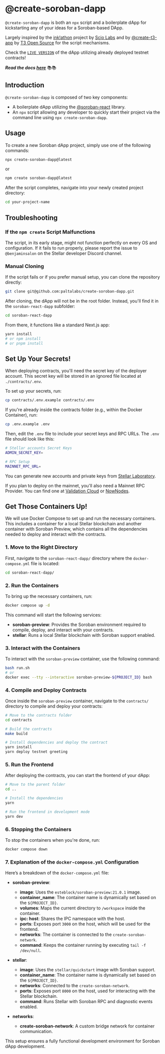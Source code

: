 <!-- # @create-soroban-dapp.

@create-soroban-dapp is both a npx script and a boilerplate dapp for kickstarting any of your ideas for a Soroban-based Dapp.

Largely inspired by the [ink!athon](https://github.com/scio-labs/inkathon) project by [Scio Labs](https://github.com/scio-labs) and by [@create-t3-app](https://github.com/t3-oss/create-t3-app) by [T3 Open Source](https://github.com/t3-oss) for the script mechanisms.

Check the [`LIVE VERSION`](https://create-soroban-dapp.vercel.app/) of the dapp utilizing already deployed testnet contract!

***Read the docs [here](create-soroban-dapp.paltalabs.io)***  📚📚

# Introduction

`@create-soroban-dapp` is composed of two things:

- A boilerplate dapp utilizing the [@soroban-react](https://github.com/paltalabs/soroban-react).

- A npx script allowing any developer to quickstart its project via the command line and `npx create-soroban-dapp`

# Usage:

Simply use

`npx create-soroban-dapp@latest`

or

`npm create soroban-dapp@latest`

Then, cd inside the new project repository.

# Troubleshooting

## If npm create script malfunctions

The script in its early stage is likely to not function perfectly on every different os and configuration. If the script happens to not function properly 'please report to @benjaminsalon' on the stellar developer discord channel.

## Manual cloning

It is also possible to use the dapp boilerplate via manually cloning the repo:

`git clone git@github.com:paltalabs/create-soroban-dapp.git`

The dapp will then not be in the root folder, this folder is occupied by the npx script. You will find the dapp in the sub folder 'soroban-react-dapp':

`cd soroban-react-dapp`

From there, it is a normal nextjs app:

`yarn` or `npm install` or `pnpm install`


# Set up your secrets!
When deploying our contracts, we will need to the secret key of the deployer account. This secret key will be in a ignored file in `./contracts/.env`.

To set up your secrets do
```bash
cp contracts/.env.example contracts/.env
```
If you are already inside the contracts folder (due to being inside the Docker Container), just do `cp .env.example .env`

And then edit the `.env` file, that will look like this:
```bash
# Stellar accounts Secret Keys
ADMIN_SECRET_KEY=

# RPC Setup
MAINNET_RPC_URL=
```
You can generate new Accounts and Private Keys from https://laboratory.stellar.org/#account-creator?network=test

If you plan to deploy in Mainnet, you will also need a Mainnet RPC Provider. Find one in https://app.validationcloud.io/ or in https://nownodes.io/


# Get those containers up!

We will use docker-compose to get the containers up and running. This will rise a container for a local Stellar blockchain and another container with soroban-preview, which has all the necessary dependancies to deploy and interact with the contracts. Along with the dapp container that will run the front-end of the dapp.

```bash
# move to the right directory
cd soroban-react-dapp/

# Then, run the containers
docker compose up -d

# To get inside the soroban-preview container
bash run.sh
# or
# docker exec --tty --interactive soroban-contracts bash
```
Inside the container we can now compile the contracts, install the packages and deploy the contracts.

```bash
# move to the contracts folder
cd contracts

# build
make build

# Install dependencies and deploy the contract
yarn install
yarn deploy testnet greeting
```
Now we can run our frontend

```bash
# move to the parent folder
cd ..
# install the dependencies
yarn
# run the frontend in development mode
yarn dev
 -->

# @create-soroban-dapp

`@create-soroban-dapp` is both an `npx` script and a boilerplate dApp for kickstarting any of your ideas for a Soroban-based DApp.

Largely inspired by the [ink!athon](https://github.com/scio-labs/inkathon) project by [Scio Labs](https://github.com/scio-labs) and by [@create-t3-app](https://github.com/t3-oss/create-t3-app) by [T3 Open Source](https://github.com/t3-oss) for the script mechanisms.

Check the [`LIVE VERSION`](https://create-soroban-dapp.vercel.app/) of the dApp utilizing already deployed testnet contracts!

**_Read the docs [here](https://create-soroban-dapp.paltalabs.io)_** 📚📚

## Introduction

`@create-soroban-dapp` is composed of two key components:

- A boilerplate dApp utilizing the [@soroban-react](https://github.com/paltalabs/soroban-react) library.
- An `npx` script allowing any developer to quickly start their project via the command line using `npx create-soroban-dapp`.

## Usage

To create a new Soroban dApp project, simply use one of the following commands:

```bash
npx create-soroban-dapp@latest
```

or

```bash
npm create soroban-dapp@latest
```

After the script completes, navigate into your newly created project directory:

```bash
cd your-project-name
```

## Troubleshooting

### If the `npm create` Script Malfunctions

The script, in its early stage, might not function perfectly on every OS and configuration. If it fails to run properly, please report the issue to `@benjaminsalon` on the Stellar developer Discord channel.

### Manual Cloning

If the script fails or if you prefer manual setup, you can clone the repository directly:

```bash
git clone git@github.com:paltalabs/create-soroban-dapp.git
```

After cloning, the dApp will not be in the root folder. Instead, you'll find it in the `soroban-react-dapp` subfolder:

```bash
cd soroban-react-dapp
```

From there, it functions like a standard Next.js app:

```bash
yarn install
# or npm install
# or pnpm install
```

## Set Up Your Secrets!

When deploying contracts, you'll need the secret key of the deployer account. This secret key will be stored in an ignored file located at `./contracts/.env`.

To set up your secrets, run:

```bash
cp contracts/.env.example contracts/.env
```

If you're already inside the contracts folder (e.g., within the Docker Container), run:

```bash
cp .env.example .env
```

Then, edit the `.env` file to include your secret keys and RPC URLs. The `.env` file should look like this:

```bash
# Stellar accounts Secret Keys
ADMIN_SECRET_KEY=

# RPC Setup
MAINNET_RPC_URL=
```

You can generate new accounts and private keys from [Stellar Laboratory](https://laboratory.stellar.org/#account-creator?network=test).

If you plan to deploy on the mainnet, you'll also need a Mainnet RPC Provider. You can find one at [Validation Cloud](https://app.validationcloud.io/) or [NowNodes](https://nownodes.io/).

## Get Those Containers Up!

We will use Docker Compose to set up and run the necessary containers. This includes a container for a local Stellar blockchain and another container with Soroban Preview, which contains all the dependencies needed to deploy and interact with the contracts.

### 1. Move to the Right Directory

First, navigate to the `soroban-react-dapp/` directory where the `docker-compose.yml` file is located:

```bash
cd soroban-react-dapp/
```

### 2. Run the Containers

To bring up the necessary containers, run:

```bash
docker compose up -d
```

This command will start the following services:

- **soroban-preview**: Provides the Soroban environment required to compile, deploy, and interact with your contracts.
- **stellar**: Runs a local Stellar blockchain with Soroban support enabled.

### 3. Interact with the Containers

To interact with the `soroban-preview` container, use the following command:

```bash
bash run.sh
# or
docker exec --tty --interactive soroban-preview-${PROJECT_ID} bash
```

### 4. Compile and Deploy Contracts

Once inside the `soroban-preview` container, navigate to the `contracts/` directory to compile and deploy your contracts:

```bash
# Move to the contracts folder
cd contracts

# Build the contracts
make build

# Install dependencies and deploy the contract
yarn install
yarn deploy testnet greeting
```

### 5. Run the Frontend

After deploying the contracts, you can start the frontend of your dApp:

```bash
# Move to the parent folder
cd ..

# Install the dependencies
yarn

# Run the frontend in development mode
yarn dev
```

### 6. Stopping the Containers

To stop the containers when you're done, run:

```bash
docker compose down
```

### 7. Explanation of the `docker-compose.yml` Configuration

Here’s a breakdown of the `docker-compose.yml` file:

- **soroban-preview**:

  - **image**: Uses the `esteblock/soroban-preview:21.0.1` image.
  - **container_name**: The container name is dynamically set based on the `${PROJECT_ID}`.
  - **volumes**: Maps the current directory to `/workspace` inside the container.
  - **ipc: host**: Shares the IPC namespace with the host.
  - **ports**: Exposes port `3000` on the host, which will be used for the frontend.
  - **networks**: The container is connected to the `create-soroban-network`.
  - **command**: Keeps the container running by executing `tail -f /dev/null`.

- **stellar**:

  - **image**: Uses the `stellar/quickstart` image with Soroban support.
  - **container_name**: The container name is dynamically set based on the `${PROJECT_ID}`.
  - **networks**: Connected to the `create-soroban-network`.
  - **ports**: Exposes port `8000` on the host, used for interacting with the Stellar blockchain.
  - **command**: Runs Stellar with Soroban RPC and diagnostic events enabled.

- **networks**:
  - **create-soroban-network**: A custom bridge network for container communication.

This setup ensures a fully functional development environment for Soroban dApp development.
